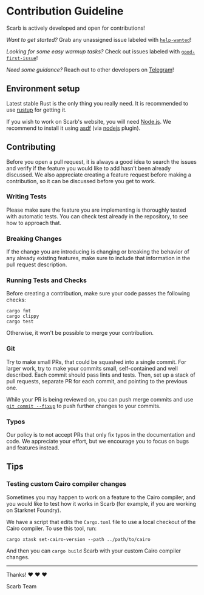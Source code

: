 # Contribution Guideline

Scarb is actively developed and open for contributions!

*Want to get started?*
Grab any unassigned issue labeled with [`help-wanted`](https://github.com/software-mansion/scarb/labels/help%20wanted)!

*Looking for some easy warmup tasks?*
Check out issues labeled with [
`good-first-issue`](https://github.com/software-mansion/scarb/labels/good%20first%20issue)!

*Need some guidance?*
Reach out to other developers on [Telegram](https://t.me/+1pMLtrNj5NthZWJk)!

## Environment setup

Latest stable Rust is the only thing you really need.
It is recommended to use [rustup](https://rustup.rs/) for getting it.

If you wish to work on Scarb's website, you will need [Node.js](https://nodejs.org/).
We recommend to install it using [asdf](https://asdf-vm.com/) (via [nodejs](https://github.com/asdf-vm/asdf-nodejs)
plugin).

## Contributing

Before you open a pull request, it is always a good idea to search the issues and verify if the feature you would like
to add hasn't been already discussed.
We also appreciate creating a feature request before making a contribution, so it can be discussed before you get to
work.

### Writing Tests

Please make sure the feature you are implementing is thoroughly tested with automatic tests.
You can check test already in the repository, to see how to approach that.

### Breaking Changes

If the change you are introducing is changing or breaking the behavior of any already existing features, make sure to
include that information in the pull request description.

### Running Tests and Checks

Before creating a contribution, make sure your code passes the following checks:

```shell
cargo fmt
cargo clippy
cargo test
```

Otherwise, it won't be possible to merge your contribution.

### Git

Try to make small PRs, that could be squashed into a single commit.
For larger work, try to make your commits small, self-contained and well described.
Each commit should pass lints and tests.
Then, set up a stack of pull requests, separate PR for each commit, and pointing to the previous one.

While your PR is being reviewed on, you can push merge commits and
use [
`git commit --fixup`](https://git-scm.com/docs/git-commit/2.32.0#Documentation/git-commit.txt---fixupamendrewordltcommitgt)
to push further changes to your commits.

### Typos

Our policy is to not accept PRs that only fix typos in the documentation and code. We appreciate your effort, but we
encourage you to focus on bugs and features instead.

## Tips

### Testing custom Cairo compiler changes

Sometimes you may happen to work on a feature to the Cairo compiler, and you would like to test how it works in Scarb
(for example, if you are working on Starknet Foundry).

We have a script that edits the `Cargo.toml` file to use a local checkout of the Cairo compiler.
To use this tool, run:

```shell
cargo xtask set-cairo-version --path ../path/to/cairo
```

And then you can `cargo build` Scarb with your custom Cairo compiler changes.

---

Thanks! ❤️ ❤️ ❤️

Scarb Team
